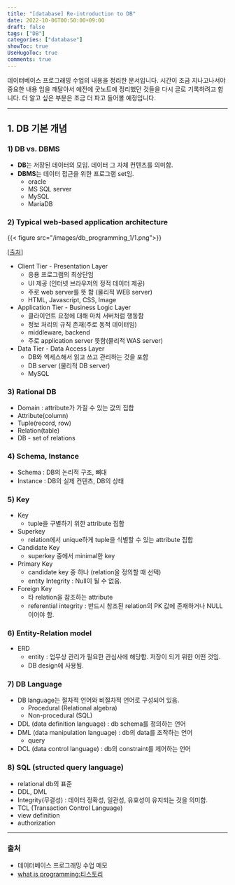 ```yaml
---
title: "[database] Re-introduction to DB"
date: 2022-10-06T00:50:00+09:00
draft: false
tags: ["DB"]
categories: ["database"]
showToc: true
UseHugoToc: true
comments: true
---
```


데이터베이스 프로그래밍 수업의 내용을 정리한 문서입니다. 시간이 조금 지나고나서야 중요한 내용 임을 깨달아서 예전에 굿노트에 정리했던 것들을 다시 글로 기록하려고 합니다. 더 알고 싶은 부분은 조금 더 파고 들어볼 예정입니다. 

---

## 1. DB 기본 개념

### 1) DB vs. DBMS
- **DB**는 저장된 데이터의 모임. 데이터 그 자체 컨텐츠를 의미함.
- **DBMS**는 데이터 접근을 위한 프로그램 set임.
    - oracle
    - MS SQL server
    - MySQL
    - MariaDB

### 2) Typical web-based application architecture
{{< figure src="/images/db_programming_1/1.png">}}

[[출처](https://docs.aws.amazon.com/whitepapers/latest/serverless-multi-tier-architectures-api-gateway-lambda/three-tier-architecture-overview.html)]
- Client Tier - Presentation Layer
    - 응용 프로그램의 최상단임
    - UI 제공 (인터넷 브라우저의 정적 데이터 제공)
    - 주로 web server를 뜻 함 (물리적 WEB server)
    - HTML, Javascript, CSS, Image
- Application Tier - Business Logic Layer
    - 클라이언트 요청에 대해 마치 서버처럼 행동함
    - 정보 처리의 규칙 존재(주로 동적 데이터임)
    - middleware, backend
    - 주로 application server 뜻함(물리적 WAS server)
- Data Tier - Data Access Layer
    - DB와 엑세스해서 읽고 쓰고 관리하는 것을 포함
    - DB server (물리적 DB server)
    - MySQL

### 3) Rational DB
- Domain : attribute가 가질 수 있는 값의 집합
- Attribute(column)
- Tuple(record, row)
- Relation(table)
- DB - set of relations

### 4) Schema, Instance
- Schema : DB의 논리적 구조, 뼈대
- Instance : DB의 실제 컨텐츠, DB의 상태

### 5) Key
- Key
    - tuple을 구별하기 위한 attribute 집합
- Superkey
    - relation에서 unique하게 tuple을 식별할 수 있는 attribute 집합
- Candidate Key
    - superkey 중에서 minimal한 key
- Primary Key
    - candidate key 중 하나 (relation을 정의할 때 선택)
    - entity Integrity : Null이 될 수 없음.
- Foreign Key
    - 타 relation을 참조하는 attribute
    - referential integrity : 반드시 참조된 relation의 PK 값에 존재하거나 NULL이어야 함.

### 6) Entity-Relation model
- ERD
    - entity : 업무상 관리가 필요한 관심사에 해당함. 저장이 되기 위한 어떤 것임.
    - DB design에 사용됨.

### 7) DB Language
- DB language는 절차적 언어와 비절차적 언어로 구성되어 있음.
    - Procedural (Relational algebra)
    - Non-procedural (SQL)
- DDL (data definition language) : db schema를 정의하는 언어
- DML (data manipulation language) : db의 data를 조작하는 언어
    - query
- DCL (data control language) : db의 constraint를 제어하는 언어
    
    

### 8) SQL (structed query language)
- relational db의 표준
- DDL, DML
- Integrity(무결성) : 데이터 정확성, 일관성, 유효성이 유지되는 것을 의미함.
- TCL (Transaction Control Language)
- view definition
- authorization

---

### 출처

- 데이터베이스 프로그래밍 수업 메모
- [what is programming:티스토리](https://prinha.tistory.com/entry/WEB-3-Tier-Architecture-3계층-구조)
